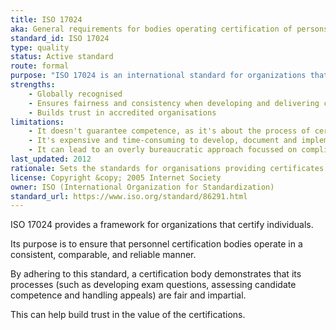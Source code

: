 ```yaml
---
title: ISO 17024
aka: General requirements for bodies operating certification of persons
standard_id: ISO 17024
type: quality
status: Active standard
route: formal
purpose: "ISO 17024 is an international standard for organizations that certify individuals' competence. It ensures certifications are fair and reliable."
strengths:
    - Globally recognised
    - Ensures fairness and consistency when developing and delivering certification programmes
    - Builds trust in accredited organisations
limitations: 
    - It doesn't guarantee competence, as it's about the process of certification not the content
    - It's expensive and time-consuming to develop, document and implement the processes and to pass the audit
    - It can lead to an overly bureaucratic approach focussed on compliance rather than on the impact and value of the certificate itself
last_updated: 2012
rationale: Sets the standards for organisations providing certificates to individuals
license: Copyright &copy; 2005 Internet Society
owner: ISO (International Organization for Standardization)
standard_url: https://www.iso.org/standard/86291.html
---
```

ISO 17024 provides a framework for organizations that certify individuals.

Its purpose is to ensure that personnel certification bodies operate in a consistent, comparable, and reliable manner.

By adhering to this standard, a certification body demonstrates that its processes (such as  developing exam questions, assessing candidate competence and handling appeals) are fair and impartial.

This can help build trust in the value of the certifications.